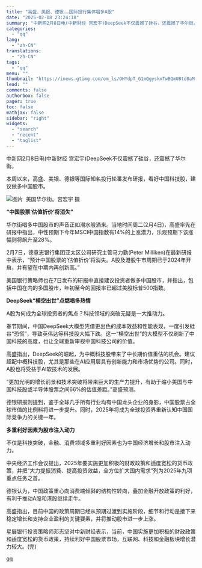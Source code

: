 ```yaml
---
title: "高盛、美银、德银……国际投行集体唱多A股"
date: "2025-02-08 23:24:18"
summary: "中新网2月8日电(中新财经 宫宏宇)DeepSeek不仅震撼了硅谷，还震撼了华尔街。　　本周以来..."
categories:
  - "qq"
lang:
  - "zh-CN"
translations:
  - "zh-CN"
tags:
  - "qq"
menu: ""
thumbnail: "https://inews.gtimg.com/om_ls/OHYdpT_G1mQgyskxTwBQmUBtd8aM-yR3YqRaRnrdzT11QAA_640360/0"
lead: ""
comments: false
authorbox: false
pager: true
toc: false
mathjax: false
sidebar: "right"
widgets:
  - "search"
  - "recent"
  - "taglist"
---
```


中新网2月8日电(中新财经 宫宏宇)DeepSeek不仅震撼了硅谷，还震撼了华尔街。

本周以来，高盛、美银、德银等国际知名投行轮番发布研报，看好中国科技股，建议做多中国股市。

![图片](https://inews.gtimg.com/om_bt/O4N3QvadnalIpL8wyMX0OgTkwg-cMndt8m5EngIQ605gwAA/641)  美国华尔街。宫宏宇 摄

**“中国股票‘估值折价’将消失”**

华尔街唱多中国股市的声音正如潮水般涌来。当地时间周二(2月4日)，高盛率先在研报中指出，中性预期下今年MSCI中国指数有14%的上涨潜力，乐观预期下该涨幅则将飙升至28%。

2月7日，德意志银行集团亚太区公司研究主管马力勤(Peter Milliken)在最新研报中表示，“预计中国股票的‘估值折价’将消失。A股及港股牛市周期已于2024年开启，并有望在中期内再创新高。”

美国银行策略师也在7日发布的研报中直接建议投资者做多中国股市，并指出，包括中国在内的多国股市，年初至今的回报率已超过美股标普500指数。

**DeepSeek“横空出世”点燃唱多热情**

A股为何成为全球投资者的焦点？科技领域的突破无疑是一大推动力。

春节期间，中国DeepSeek大模型凭借更出色的成本效益和性能表现，一度引发硅谷“恐慌”，导致英伟达等科技股大幅下跌。这一“横空出世”的大模型不仅刷新了中国科技的高度，也让全球重新审视中国科技公司的价值。

高盛指出，DeepSeek的崛起，为中概科技股带来了中长期价值重估的机会。建议超配中概科技股，尤其是那些在AI应用层具有创新能力和市场优势的公司。同时，A股也将受益于AI软技术的发展。

“更加光明的增长前景和技术突破将带来巨大的生产力提升，有助于缩小美国与中国科技股或半导体股票之间66%的估值差距。”高盛预测。

德银研报则提到，鉴于全球几乎所有行业均有中国龙头企业的身影，中国股票占全球市值的比例料将进一步提升。同时，2025年将成为全球投资界重新认知中国国际竞争力的关键一年。

**多重利好因素为股市注入动力**

不仅是科技突破，金融、消费领域多重利好因素也为中国经济增长和股市注入动力。

中央经济工作会议提出，2025年要实施更加积极的财政政策和适度宽松的货币政策，并把“大力提振消费、提高投资效益，全方位扩大国内需求”列为2025年九项重点任务之首。

德银认为，中国政策重心向消费端倾斜的结构性转向，叠加金融开放政策的利好，有利于推动A股和港股继续走牛。

高盛指出，目前中国的政策周期已经从预期过渡到实施阶段，细节和行动是接下来稳定增长和支持企业盈利的关键要素，并将推动股市进一步上涨。

星展银行投资策略师邓志坚对中新财经表示，当前，中国实施更加积极的财政政策和适度宽松的货币政策，持续利好中国股票市场，互联网、科技和金融板块增长潜力较大。(完)

[qq](https://new.qq.com/rain/a/20250208A08Y5R00)
